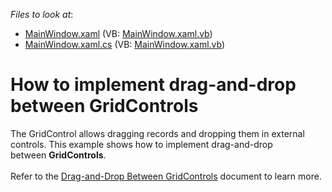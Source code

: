 <!-- default file list -->
*Files to look at*:

* [MainWindow.xaml](./CS/MainWindow.xaml) (VB: [MainWindow.xaml.vb](./VB/MainWindow.xaml.vb))
* [MainWindow.xaml.cs](./CS/MainWindow.xaml.cs) (VB: [MainWindow.xaml.vb](./VB/MainWindow.xaml.vb))
<!-- default file list end -->
# How to implement drag-and-drop between GridControls


The GridControl allows dragging records and dropping them in external controls. This example shows how to implement drag-and-drop between <strong>GridControls</strong>.<br><br>Refer to the <a href="https://documentation.devexpress.com/WPF/119267/Controls-and-Libraries/Data-Grid/Drag-and-Drop/Drag-and-Drop-Between-GridControls">Drag-and-Drop Between GridControls</a> document to learn more.

<br/>


